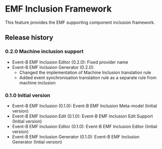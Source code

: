 EMF Inclusion Framework
========================================
This feature provides the EMF supporting component inclusion framework.

Release history
-------------
### 0.2.0 Machine inclusion support ###
  - Event-B EMF Inclusion Editor (0.2.0): Fixed provider name
  - Event-B EMF Inclusion Generator (0.2.0):
    + Changed the implementation of Machine Inclusion translation rule
    + Added event synchronisation translation rule as a separate rule from machine inclusion

### 0.1.0 Initial version ###
  - Event-B EMF Inclusion (0.1.0): Event-B EMF Inclusion Meta-model (Initial version)
  - Event-B EMF Inclusion Edit (0.1.0): Event-B EMF Inclusion Edit Support (Initial version)
  - Event-B EMF Inclusion Editor (0.1.0): Event-B EMF Inclusion Editor (Initial version)
  - Event-B EMF Inclusion Generator (0.1.0): Event-B EMF Inclusion Generator (Intial version)

